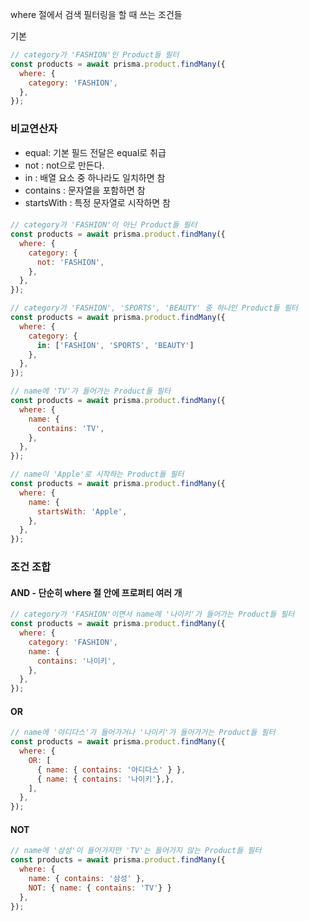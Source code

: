 where 절에서 검색 필터링을 할 때 쓰는 조건들

기본
```js
// category가 'FASHION'인 Product들 필터
const products = await prisma.product.findMany({
  where: {
    category: 'FASHION',
  },
});
```

### 비교연산자

- equal: 기본 필드 전달은 equal로 취급
- not : not으로 만든다.
- in : 배열 요소 중 하나라도 일치하면 참
- contains : 문자열을 포함하면 참
- startsWith : 특정 문자열로 시작하면 참
####
``` js
// category가 'FASHION'이 아닌 Product들 필터
const products = await prisma.product.findMany({
  where: {
    category: {
      not: 'FASHION',
    },
  },
});

// category가 'FASHION', 'SPORTS', 'BEAUTY' 중 하나인 Product들 필터
const products = await prisma.product.findMany({
  where: {
    category: {
      in: ['FASHION', 'SPORTS', 'BEAUTY']
    },
  },
});

// name에 'TV'가 들어가는 Product들 필터
const products = await prisma.product.findMany({
  where: {
    name: {
      contains: 'TV',
    },
  },
});

// name이 'Apple'로 시작하는 Product들 필터
const products = await prisma.product.findMany({
  where: {
    name: {
      startsWith: 'Apple',
    },
  },
});

```

### 조건 조합

#### AND - 단순히 where 절 안에 프로퍼티 여러 개
```js
// category가 'FASHION'이면서 name에 '나이키'가 들어가는 Product들 필터
const products = await prisma.product.findMany({
  where: {
    category: 'FASHION',
    name: {
      contains: '나이키',
    },
  },
});

```

#### OR
```js
// name에 '아디다스'가 들어가거나 '나이키'가 들어가거는 Product들 필터
const products = await prisma.product.findMany({
  where: {
    OR: [
      { name: { contains: '아디다스' } },
      { name: { contains: '나이키'},},
    ],
  },
});

```

#### NOT 
```js
// name에 '삼성'이 들어가지만 'TV'는 들어가지 않는 Product들 필터
const products = await prisma.product.findMany({
  where: {
    name: { contains: '삼성' },
    NOT: { name: { contains: 'TV'} }
  },
});

```